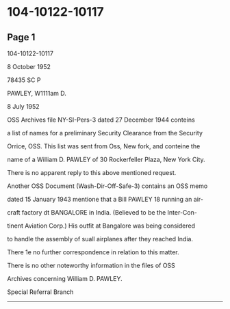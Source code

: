 # 104-10122-10117

## Page 1

104-10122-10117

8 October 1952

78435 SC P

PAWLEY, W1111am D.

8 July 1952

OSS Archives file NY-SI-Pers-3 dated 27 December 1944 conteins

a list of names for a preliminary Security Clearance from the Security

Orrice, OSS. This list was sent from Oss, New fork, and conteine the

name of a William D. PAWLEY of 30 Rockerfeller Plaza, New York City.

There is no apparent reply to this above mentioned request.

Another OSS Document (Wash-Dir-Off-Safe-3) contains an OSS memo

dated 15 January 1943 mentione that a Bill PAWLEY 18 running an air-

craft factory dt BANGALORE in India. (Believed to be the Inter-Con-

tinent Aviation Corp.) His outfit at Bangalore was being considered

to handle the assembly of suall airplanes after they reached India.

There 1e no further correspondence in relation to this matter.

There is no other noteworthy information in the files of OSS

Archives concerning William D. PAWLEY.

Special Referral Branch

---

